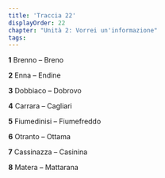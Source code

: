 ```yaml
---
title: 'Traccia 22'
displayOrder: 22
chapter: "Unità 2: Vorrei un'informazione"
tags:
---
```


**1** Brenno – Breno

**2** Enna – Endine

**3** Dobbiaco – Dobrovo

**4** Carrara – Cagliari

**5** Fiumedinisi – Fiumefreddo

**6** Otranto – Ottama

**7** Cassinazza – Casinina

**8** Matera – Mattarana
